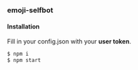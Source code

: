 ### emoji-selfbot

#### Installation
Fill in your config.json with your **user token**.
```bash
$ npm i
$ npm start
```
